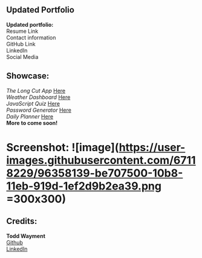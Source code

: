 ## Updated Portfolio 

**Updated portfolio:**  
Resume Link    
Contact information     
GitHub Link   
LinkedIn   
Social Media  

## Showcase:  
*The Long Cut App* [Here](https://tbonexas.github.io/longcut)  
*Weather Dashboard* [Here](https://tbonexas.github.io/weatherdash)   
*JavaScript Quiz* [Here](https://tbonexas.github.io/quiz)  
*Password Generator* [Here](https://tbonexas.github.io/passwordgen)  
*Daily Planner* [Here](https://tbonexas.github.io/dailyplanner)  
**More to come soon!**

# Screenshot: ![image](https://user-images.githubusercontent.com/67118229/96358139-be707500-10b8-11eb-919d-1ef2d9b2ea39.png =300x300)

## Credits: 
**Todd Wayment**  
[Github](https://github.com/tbonexas)  
[LinkedIn](https://www.linkedin.com/in/todd-murdoch)  

